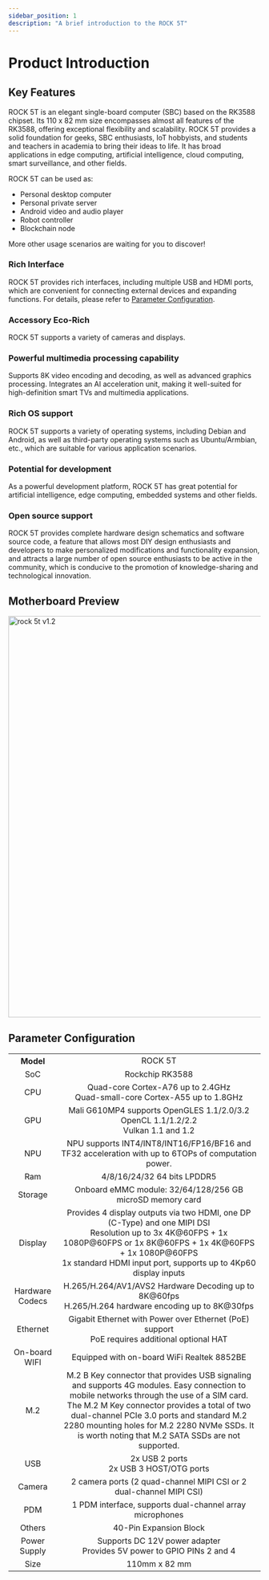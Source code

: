 ```yaml
---
sidebar_position: 1
description: "A brief introduction to the ROCK 5T"
---
```


# Product Introduction

## Key Features

ROCK 5T is an elegant single-board computer (SBC) based on the RK3588 chipset. Its 110 x 82 mm size encompasses almost all features of the RK3588, offering exceptional flexibility and scalability. ROCK 5T provides a solid foundation for geeks, SBC enthusiasts, IoT hobbyists, and students and teachers in academia to bring their ideas to life. It has broad applications in edge computing, artificial intelligence, cloud computing, smart surveillance, and other fields.

ROCK 5T can be used as:

- Personal desktop computer
- Personal private server
- Android video and audio player
- Robot controller
- Blockchain node

More other usage scenarios are waiting for you to discover!

### Rich Interface

ROCK 5T provides rich interfaces, including multiple USB and HDMI ports, which are convenient for connecting external devices and expanding functions. For details, please refer to [Parameter Configuration](#parameter-configuration).

### Accessory Eco-Rich

ROCK 5T supports a variety of cameras and displays.

### Powerful multimedia processing capability

Supports 8K video encoding and decoding, as well as advanced graphics processing. Integrates an AI acceleration unit, making it well-suited for high-definition smart TVs and multimedia applications.

### Rich OS support

ROCK 5T supports a variety of operating systems, including Debian and Android, as well as third-party operating systems such as Ubuntu/Armbian, etc., which are suitable for various application scenarios.

### Potential for development

As a powerful development platform, ROCK 5T has great potential for artificial intelligence, edge computing, embedded systems and other fields.

### Open source support

ROCK 5T provides complete hardware design schematics and software source code, a feature that allows most DIY design enthusiasts and developers to make personalized modifications and functionality expansion, and attracts a large number of open source enthusiasts to be active in the community, which is conducive to the promotion of knowledge-sharing and technological innovation.

## Motherboard Preview

<TabItem value="ROCK 5T V1.2">
<img src="/img/rock5t/rock-5t-overview-v12.webp" width="800" alt="rock 5t v1.2" />
</TabItem>

## Parameter Configuration

<table>
   <tr>
    <th>Model</th>
    <td colspan="2"  align="center">ROCK 5T</td>
  </tr>
    <tr>
        <td align="center">SoC</td>
        <td colspan="2"  align="center">Rockchip RK3588</td>
    </tr>
    <tr>
        <td align="center">CPU</td>
        <td colspan="2" align="center">Quad-core Cortex-A76 up to 2.4GHz<br/>Quad-small-core Cortex-A55 up to 1.8GHz</td>
    </tr>
    <tr>
        <td align="center">GPU</td>
        <td colspan="2" align="center">Mali G610MP4 supports OpenGLES 1.1/2.0/3.2<br />OpenCL 1.1/1.2/2.2 <br/> Vulkan 1.1 and 1.2</td>
    </tr>
    <tr>
    <td align="center">NPU</td>
    <td colspan="2" align="center">NPU supports INT4/INT8/INT16/FP16/BF16 and TF32 acceleration with up to 6TOPs of computation power.</td>
    </tr>
    <tr>
        <td align="center">Ram</td>
        <td colspan="2" align="center">4/8/16/24/32 64 bits LPDDR5</td>
    </tr>
    <tr>
        <td align="center">Storage</td>
        <td colspan="2" align="center">Onboard eMMC module: 32/64/128/256 GB<br/>microSD memory card</td>
    </tr>
    <tr>
        <td align="center">Display</td>
         <td align="center">Provides 4 display outputs via two HDMI, one DP (C-Type) and one MIPI DSI<br/>Resolution up to 3x 4K@60FPS + 1x 1080P@60FPS or 1x 8K@60FPS + 1x 4K@60FPS + 1x 1080P@60FPS<br/>1x standard HDMI input port, supports up to 4Kp60 display inputs</td>
    </tr>
    <tr>
        <td align="center">Hardware Codecs</td>
        <td colspan="2" align="center">H.265/H.264/AV1/AVS2 Hardware Decoding up to 8K@60fps<br/>H.265/H.264 hardware encoding up to 8K@30fps</td>
    </tr>
    <tr>
         <td align="center">Ethernet</td>
        <td colspan="2" align="center">Gigabit Ethernet with Power over Ethernet (PoE) support<br/>PoE requires additional optional HAT</td>
    </tr>
    <tr>
        <td align="center">On-board WIFI</td>
        <td align="center">Equipped with on-board WiFi Realtek 8852BE</td>
    </tr>
    <tr>
        <td align="center">M.2</td>
          <td align="center">M.2 B Key connector that provides USB signaling and supports 4G modules. Easy connection to mobile networks through the use of a SIM card.<br/>The M.2 M Key connector provides a total of two dual-channel PCIe 3.0 ports and standard M.2 2280 mounting holes for M.2 2280 NVMe SSDs. It is worth noting that M.2 SATA SSDs are not supported.</td>
    </tr>
    <tr>
        <td align="center">USB</td>
        <td colspan="2" align="center">2x USB 2 ports<br/>2x USB 3 HOST/OTG ports</td>
    </tr>
    <tr>
        <td align="center">Camera</td>
        <td colspan="2" align="center">2 camera ports (2 quad-channel MIPI CSI or 2 dual-channel MIPI CSI)</td>
    </tr>
    <tr>
        <td align="center">PDM</td>
        <td colspan="2" align="center">1 PDM interface, supports dual-channel array microphones</td>
    </tr>
    <tr>
        <td align="center">Others</td>
        <td colspan="2" align="center">40-Pin Expansion Block</td>
    </tr>
    <tr>
        <td align="center">Power Supply</td>
        <td colspan="2" align="center">Supports DC 12V power adapter<br/>Provides 5V power to GPIO PINs 2 and 4</td>
    </tr>
    <tr>
        <td align="center">Size</td>
        <td colspan="2" align="center">110mm x 82 mm</td>
    </tr>
</table>
